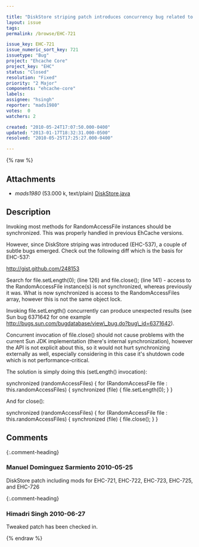 ```yaml
---

title: "DiskStore striping patch introduces concurrency bug related to RandomAccessFile instance access"
layout: issue
tags: 
permalink: /browse/EHC-721

issue_key: EHC-721
issue_numeric_sort_key: 721
issuetype: "Bug"
project: "Ehcache Core"
project_key: "EHC"
status: "Closed"
resolution: "Fixed"
priority: "2 Major"
components: "ehcache-core"
labels: 
assignee: "hsingh"
reporter: "mads1980"
votes:  0
watchers: 2

created: "2010-05-24T17:07:50.000-0400"
updated: "2013-01-17T18:32:31.000-0500"
resolved: "2010-05-25T17:25:27.000-0400"

---
```




{% raw %}


## Attachments

* <em>mads1980</em> (53.000 k, text/plain) [DiskStore.java](/attachments/EHC/EHC-721/DiskStore.java)




## Description

<div markdown="1" class="description">

Invoking most methods for RandomAccessFile instances should be synchronized. This was properly handled in previous EhCache versions.

However, since DiskStore striping was introduced (EHC-537), a couple of subtle bugs emerged. Check out the following diff which is the basis for EHC-537:

http://gist.github.com/248153

Search for file.setLength(0); (line 126) and file.close(); (line 141) - access to the RandomAccessFile instance(s) is not synchronized, whereas previously it was. What is now synchronized is access to the RandomAccessFiles array, however this is not the same object lock.

Invoking file.setLength() concurrently can produce unexpected results (see Sun bug 6371642 for one example http://bugs.sun.com/bugdatabase/view\_bug.do?bug\_id=6371642).

Concurrent invocation of file.close() should not cause problems with the current Sun JDK implementation (there's internal synchronization), however the API is not explicit about this, so it would not hurt synchronizing externally as well, especially considering in this case it's shutdown code which is not performance-critical.

The solution is simply doing this (setLength() invocation):

  synchronized (randomAccessFiles) \{
    for (RandomAccessFile file : this.randomAccessFiles) {
      synchronized (file) {
        file.setLength(0);
      }
  \}

And for close():

  synchronized (randomAccessFiles) \{
    for (RandomAccessFile file : this.randomAccessFiles) {
      synchronized (file) {
        file.close();
      }
  \}


</div>

## Comments


{:.comment-heading}
### **Manuel Dominguez Sarmiento** <span class="date">2010-05-25</span>

<div markdown="1" class="comment">

DiskStore patch including mods for EHC-721, EHC-722, EHC-723, EHC-725, and EHC-726

</div>


{:.comment-heading}
### **Himadri Singh** <span class="date">2010-06-27</span>

<div markdown="1" class="comment">

Tweaked patch has been checked in.

</div>



{% endraw %}
